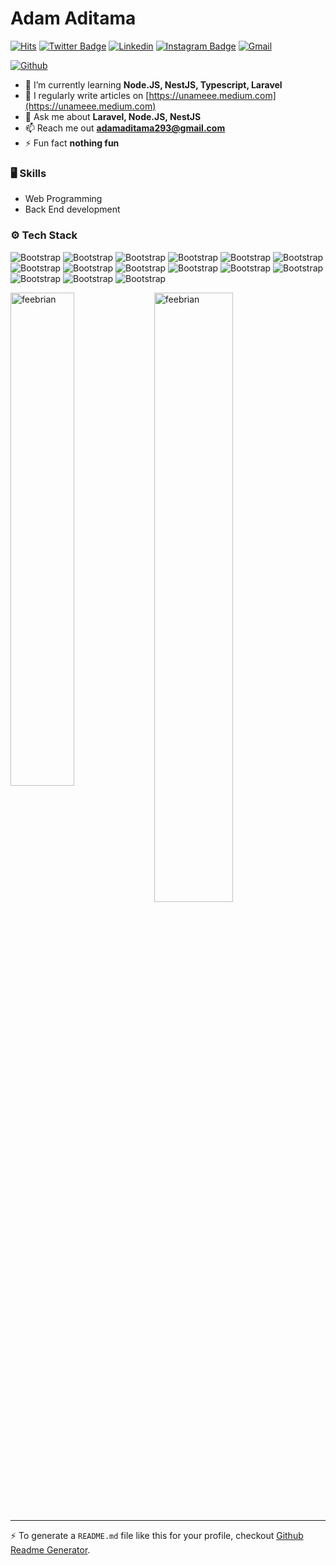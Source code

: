 # Adam Aditama

[![Hits](https://hits.seeyoufarm.com/api/count/incr/badge.svg?url=https%3A%2F%2Fgithub.com%2Ffeebrian%2Ffeebrian&count_bg=%2379C83D&title_bg=%23555555&icon=&icon_color=%23E7E7E7&title=Profile+Views&edge_flat=false)](https://hits.seeyoufarm.com)
[![Twitter Badge](https://img.shields.io/badge/-Twitter-1da1f2?labelColor=1da1f2&logo=twitter&logoColor=white&link=https://twitter.com/adamaditama)](https://twitter.com/adamaditama)
[![Linkedin](https://img.shields.io/badge/-LinkedIn-blue?style=flat&logo=Linkedin&logoColor=white)](https://www.linkedin.com/in/adam-aditamaaa/)
[![Instagram Badge](https://img.shields.io/badge/-Instagram-purple?logo=instagram&logoColor=white&link=https://instagram.com/adamadtm__/)](https://www.instagram.com/adamadtm__)
[![Gmail](https://img.shields.io/badge/-Gmail-c14438?style=flat&logo=Gmail&logoColor=white)](mailto:adamaditama293@gmail.com)

[![Github](https://img.shields.io/github/followers/feebrian?label=Follow&style=social)](https://github.com/feebrian)

- 🌱 I’m currently learning **Node.JS, NestJS, Typescript, Laravel**
- 📝 I regularly write articles on [https://unameee.medium.com](https://unameee.medium.com)
- 💬 Ask me about **Laravel, Node.JS, NestJS**
- 📫 Reach me out **adamaditama293@gmail.com**
- ⚡ Fun fact **nothing fun**

### 🖥 Skills

- Web Programming
- Back End development
### ⚙️ Tech Stack

![Bootstrap](https://img.shields.io/badge/-Go-05122A?style=flat&logo=Go&color=353535) ![Bootstrap](https://img.shields.io/badge/-HTMX-05122A?style=flat&logo=HTMX&color=353535) ![Bootstrap](https://img.shields.io/badge/-PHP-05122A?style=flat&logo=PHP&color=353535) ![Bootstrap](https://img.shields.io/badge/-Javascript-05122A?style=flat&logo=Javascript&color=353535) ![Bootstrap](https://img.shields.io/badge/-Codeigniter-05122A?style=flat&logo=Codeigniter&color=353535) ![Bootstrap](https://img.shields.io/badge/-Laravel-05122A?style=flat&logo=Laravel&color=353535) ![Bootstrap](https://img.shields.io/badge/-Docker-05122A?style=flat&logo=Docker&color=353535) ![Bootstrap](https://img.shields.io/badge/-MySQL-05122A?style=flat&logo=MySQL&color=353535) ![Bootstrap](https://img.shields.io/badge/-PostgreSQL-05122A?style=flat&logo=PostgreSQL&color=353535) ![Bootstrap](https://img.shields.io/badge/-Dbeaver-05122A?style=flat&logo=Dbeaver&color=353535) ![Bootstrap](https://img.shields.io/badge/-Postman-05122A?style=flat&logo=Postman&color=353535) ![Bootstrap](https://img.shields.io/badge/-Firefox-05122A?style=flat&logo=Firefox&color=353535) ![Bootstrap](https://img.shields.io/badge/-Insomnia-05122A?style=flat&logo=Insomnia&color=353535) ![Bootstrap](https://img.shields.io/badge/-Linux-05122A?style=flat&logo=Linux&color=353535) ![Bootstrap](https://img.shields.io/badge/-Debian-05122A?style=flat-square&logo=Debian&color=353535)

<div>
  <img width="45%" align="left" src="https://github-readme-stats.vercel.app/api/top-langs?username=feebrian&show_icons=true&locale=en&layout=compact" alt="feebrian" />
  <img width="50%"  src="https://github-readme-streak-stats.herokuapp.com/?user=feebrian&" alt="feebrian" />
</div>


---
:zap: To generate a `README.md` file like this for your profile, checkout [Github Readme Generator](https://hejazizo-github-profile-readme-srcstreamlit-app-i6skm7.streamlit.app/).
